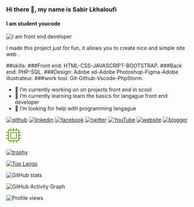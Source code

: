 ### Hi there 👋, my name is Sabir Lkhaloufi
#### I am student youcode
![I am front end developer](https://github.com/sabirlkhaloufi/sabirlkhaloufi/blob/main/sabir.png)

I made this project just for fun, it allows you to create nice and simple site web .

##skills:
  ###Front end: HTML-CSS-JAVASCRIPT-BOOTSTRAP.
  ###Back end: PHP-SQL.
  ###Design: Adobe xd-Adobe Photoshop-Figma-Adobe illustrateur.
  ###work tool: Git-Github-Vscode-PhpStorm.
  

- 🔭 I’m currently working on on projects front end in scool 
- 🌱 I’m currently learning learn the basics for langague  front end developer  
- 🤔 I’m looking for help with programming langague 


[<img src='https://cdn.jsdelivr.net/npm/simple-icons@3.0.1/icons/github.svg' alt='github' height='40'>](https://github.com/sabirlkhaloufi)  [<img src='https://cdn.jsdelivr.net/npm/simple-icons@3.0.1/icons/linkedin.svg' alt='linkedin' height='40'>](https://www.linkedin.com/in/sabirlkhaloufi/)  [<img src='https://cdn.jsdelivr.net/npm/simple-icons@3.0.1/icons/facebook.svg' alt='facebook' height='40'>](https://www.facebook.com/sabirlkhaloufi)  [<img src='https://cdn.jsdelivr.net/npm/simple-icons@3.0.1/icons/twitter.svg' alt='twitter' height='40'>](https://twitter.com/sabirlkhaloufi)  [<img src='https://cdn.jsdelivr.net/npm/simple-icons@3.0.1/icons/youtube.svg' alt='YouTube' height='40'>](https://www.youtube.com/channel/sabirkhaloufi)  [<img src='https://cdn.jsdelivr.net/npm/simple-icons@3.0.1/icons/icloud.svg' alt='website' height='40'>](https://www.mohtariftech.com/)  [<img src='https://cdn.jsdelivr.net/npm/simple-icons@3.0.1/icons/blogger.svg' alt='blogger' height='40'>](https://www.mohtariftech.com/)  

<a href='https://docs.github.com/en/developers'><img src='https://raw.githubusercontent.com/acervenky/animated-github-badges/master/assets/devbadge.gif' width='40' height='40'></a> 

[![trophy](https://github-profile-trophy.vercel.app/?username=sabirlkhaloufi)](https://github.com/ryo-ma/github-profile-trophy)

[![Top Langs](https://github-readme-stats.vercel.app/api/top-langs/?username=sabirlkhaloufi)](https://github.com/anuraghazra/github-readme-stats)

![GitHub stats](https://github-readme-stats.vercel.app/api?username=sabirlkhaloufi&show_icons=true&count_private=true)  

![GitHub Activity Graph](https://activity-graph.herokuapp.com/graph?username=sabirlkhaloufi)  

![Profile views](https://gpvc.arturio.dev/sabirlkhaloufi)  






